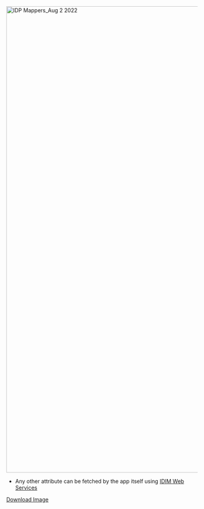 <img width="1224" alt="IDP Mappers_Aug 2 2022" src="https://user-images.githubusercontent.com/56739669/182446318-783d4220-a220-4c0e-9ad4-4bafce4fc4e4.png" >


* Any other attribute can be fetched by the app itself using [IDIM Web Services](https://sminfo.gov.bc.ca/)

[Download Image](https://user-images.githubusercontent.com/56739669/182446318-783d4220-a220-4c0e-9ad4-4bafce4fc4e4.png)


